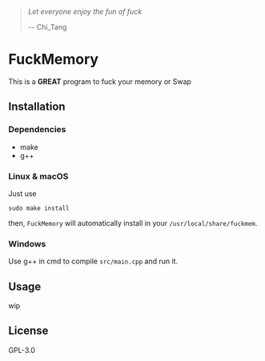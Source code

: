 > *Let everyone enjoy the fun of fuck*
> 
> -- Chi_Tang

# FuckMemory
This is a **GREAT** program to fuck your memory or Swap

## Installation
### Dependencies
- make
- g++
### Linux & macOS
Just use

```shell
sudo make install
```

then,  `FuckMemory` will automatically install in your `/usr/local/share/fuckmem`.

### Windows
Use g++ in cmd to compile `src/main.cpp` and run it.

## Usage
wip

## License
GPL-3.0
